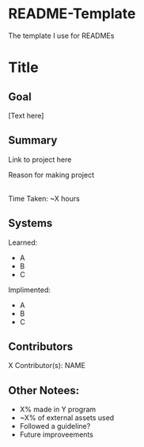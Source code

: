# README-Template
The template I use for READMEs

# Title

## Goal
[Text here]

## Summary
Link to project here

Reason for making project

<br>
Time Taken: ~X hours

## Systems
Learned:
- A
- B
- C

Implimented:
- A
- B
- C

## Contributors
X Contributor(s): NAME

## Other Notees:
- X% made in Y program
- ~X% of external assets used
- Followed a guideline?
- Future improveements
